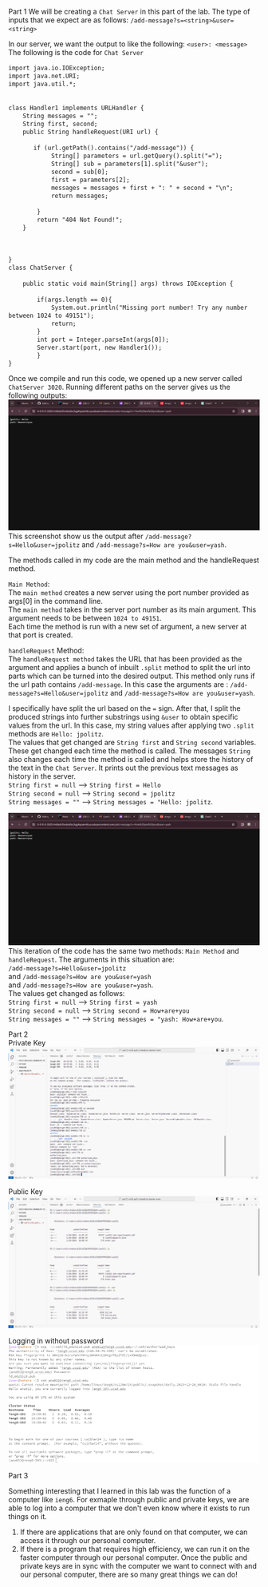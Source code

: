 Part 1
We will be creating a `Chat Server` in this part of the lab. The type of inputs that we expect are as follows:
`/add-message?s=<string>&user=<string>`

In our server, we want the output to like the following:
`<user>: <message>`
The following is the code for `Chat Server`

```
import java.io.IOException;
import java.net.URI;
import java.util.*;


class Handler1 implements URLHandler {
    String messages = "";
    String first, second; 
    public String handleRequest(URI url) {
   
       if (url.getPath().contains("/add-message")) {
            String[] parameters = url.getQuery().split("=");
            String[] sub = parameters[1].split("&user");
            second = sub[0]; 
            first = parameters[2]; 
            messages = messages + first + ": " + second + "\n"; 
            return messages;
           
        }         
        return "404 Not Found!";    
    }
    


}
class ChatServer {
    
    public static void main(String[] args) throws IOException {
      
        if(args.length == 0){
            System.out.println("Missing port number! Try any number between 1024 to 49151");
            return;
        }
        int port = Integer.parseInt(args[0]);
        Server.start(port, new Handler1());
        }    
} 
```

Once we compile and run this code, we opened up a new server called `ChatServer 3020`. 
Running different paths on the server gives us the following outputs: 
![Image](labreport1.1.png)
This screenshot show us the output after `/add-message?s=Hello&user=jpolitz` and `/add-message?s=How are you&user=yash`. 

The methods called in my code are the main method and the handleRequest method. 

`Main Method`:   
The `main method` creates a new server using the port number provided as args[0] in the command line.  
The `main method` takes in the server port number as its main argument. This argument needs to be between `1024 to 49151`.  
Each time the method is run with a new set of argument, a new server at that port is created.  

`handleRequest` Method:  
The `handleRequest method` takes the URL that has been provided as the argument and applies a bunch of inbuilt `.split` method to split the url into parts which can be turned into the desired output. This method only runs if the url path contains `/add-message`.
In this case the arguments are : `/add-message?s=Hello&user=jpolitz` and `/add-message?s=How are you&user=yash`.

I specifically have split the url based on the `=` sign. After that, I split the produced strings into further substrings using `&user` to obtain specific values from the url. In this case, my string values after applying two `.split` methods are `Hello: jpolitz`.  
The values that get changed are `String first` and `String second` variables. These get changed each time the method is called. The messages `String` also changes each time the method is called and helps store the history of the text in the `Chat Server`. It prints out the previous text messages as history in the server.    
`String first = null` --> `String first = Hello`  
`String second = null` --> `String second = jpolitz`  
`String messages = ""` --> `String messages = "Hello: jpolitz`.  

![Image](labreport2part1.1.png) 
This iteration of the code has the same two methods: 
`Main Method` and `handleRequest`. 
The arguments in this situation are:   
`/add-message?s=Hello&user=jpolitz`  
and `/add-message?s=How are you&user=yash`  
and `/add-message?s=How are you&user=yash`.  
The values get changed as follows:  
`String first = null` --> `String first = yash`  
`String second = null` --> `String second = How+are+you`  
`String messages = ""` --> `String messages = "yash: How+are+you`.  


Part 2    
Private Key
![Image](labreport2part2.1.png)

Public Key   
![Image](labreport2part2.png)

Logging in without password   
![Image](labreport2part3.3.png)


Part 3

Something interesting that I learned in this lab was the function of a computer like `ieng6`. For exmaple through public and private keys, we are able to log into a computer that we don't even know where it exists to run things on it. 
1. If there are applications that are only found on that computer, we can access it through our personal computer. 
2. If there is a program that requires high efficiency, we can run it on the faster computer through our personal computer. 
Once the public and private keys are in sync with the computer we want to connect with and our personal computer, there are so many great things we can do!


